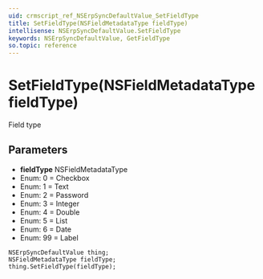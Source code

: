 ```yaml
---
uid: crmscript_ref_NSErpSyncDefaultValue_SetFieldType
title: SetFieldType(NSFieldMetadataType fieldType)
intellisense: NSErpSyncDefaultValue.SetFieldType
keywords: NSErpSyncDefaultValue, GetFieldType
so.topic: reference
---
```


# SetFieldType(NSFieldMetadataType fieldType)

Field type

## Parameters

* **fieldType** NSFieldMetadataType
* Enum: 0 = Checkbox
* Enum: 1 = Text
* Enum: 2 = Password
* Enum: 3 = Integer
* Enum: 4 = Double
* Enum: 5 = List
* Enum: 6 = Date
* Enum: 99 = Label

```crmscript
NSErpSyncDefaultValue thing;
NSFieldMetadataType fieldType;
thing.SetFieldType(fieldType);
```

